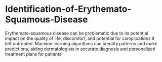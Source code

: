 # Identification-of-Erythemato-Squamous-Disease
Erythemato-squamous disease can be problematic due to its potential impact on the quality of life, discomfort, and potential for complications if left untreated. Machine learning algorithms can identify patterns and make predictions, aiding dermatologists in accurate diagnosis and personalized treatment plans for patients.
